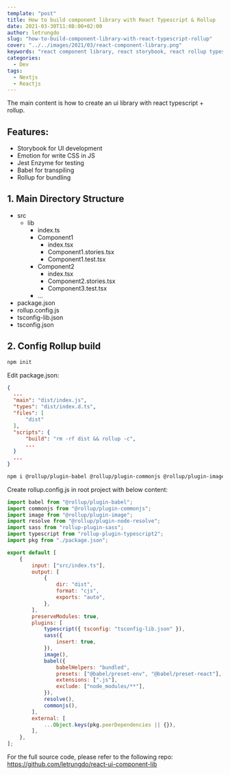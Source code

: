 ```yaml
---
template: "post"
title: How to build component library with React Typescript & Rollup
date: 2021-03-30T11:08:00+02:00
author: letrungdo
slug: "how-to-build-component-library-with-react-typescript-rollup"
cover: "../../images/2021/03/react-component-library.png"
keywords: "react component library, react storybook, react rollup typescript"
categories:
  - Dev
tags:
  - Nextjs
  - Reactjs
---
```

The main content is how to create an ui library with react typescript + rollup.

## Features:
- Storybook for UI development
- Emotion for write CSS in JS
- Jest Enzyme for testing
- Babel for transpiling
- Rollup for bundling

## 1. Main Directory Structure
- src
  - lib
    - index.ts
    - Component1
      - index.tsx
      - Component1.stories.tsx
      - Component1.test.tsx
    - Component2
      - index.tsx
      - Component2.stories.tsx
      - Component3.test.tsx
    - ...
- package.json
- rollup.config.js
- tsconfig-lib.json
- tsconfig.json

## 2. Config Rollup build
```sh
npm init
```
Edit package.json:
```json
{
  ...
  "main": "dist/index.js",
  "types": "dist/index.d.ts",
  "files": [
      "dist"
  ],
  "scripts": {
      "build": "rm -rf dist && rollup -c",
      ...
  }
  ...
}
```
```sh
npm i @rollup/plugin-babel @rollup/plugin-commonjs @rollup/plugin-image @rollup/plugin-node-resolve rollup rollup-plugin-sass rollup-plugin-typescript2 -D
```
Create rollup.config.js in root project with below content:
```js
import babel from "@rollup/plugin-babel";
import commonjs from "@rollup/plugin-commonjs";
import image from "@rollup/plugin-image";
import resolve from "@rollup/plugin-node-resolve";
import sass from "rollup-plugin-sass";
import typescript from "rollup-plugin-typescript2";
import pkg from "./package.json";

export default [
    {
        input: ["src/index.ts"],
        output: [
            {
                dir: "dist",
                format: "cjs",
                exports: "auto",
            },
        ],
        preserveModules: true,
        plugins: [
            typescript({ tsconfig: "tsconfig-lib.json" }),
            sass({
                insert: true,
            }),
            image(),
            babel({
                babelHelpers: "bundled",
                presets: ["@babel/preset-env", "@babel/preset-react"],
                extensions: [".js"],
                exclude: ["node_modules/**"],
            }),
            resolve(),
            commonjs(),
        ],
        external: [
            ...Object.keys(pkg.peerDependencies || {}),
        ],
    },
];
```
For the full source code, please refer to the following repo: https://github.com/letrungdo/react-ui-component-lib
